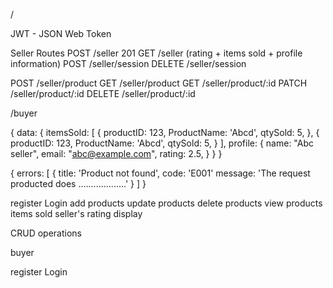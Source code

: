 /

JWT - JSON Web Token

Seller Routes
POST /seller 201
GET /seller (rating + items sold + profile information)
POST /seller/session
DELETE /seller/session

POST /seller/product
GET /seller/product
GET /seller/product/:id
PATCH /seller/product/:id
DELETE /seller/product/:id

/buyer

{
    data: {
        itemsSold: [
            {
                productID: 123,
                ProductName: 'Abcd',
                qtySold: 5,
            },
                        {
                productID: 123,
                ProductName: 'Abcd',
                qtySold: 5,
            }
        ],
        profile: {
            name: "Abc seller",
            email: "abc@example.com",
            rating: 2.5,
        }
    }
}

{
    errors: [
        {
            title: 'Product not found',
            code: 'E001'
            message: 'The request producted does ...................'
        }
    ]
}


register
Login
add products
update products
delete products
view products
items sold
seller's rating display

CRUD operations



buyer

register
Login


